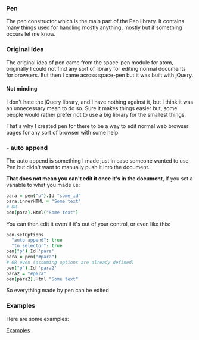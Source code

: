 ### Pen

The pen constructor which is the main part of the Pen library.
It contains many things used for handling mostly anything, mostly but if something occurs let me know.

### Original Idea

The original idea of pen came from the space-pen module for atom, originally I could not find any sort of library for editing normal documents for browsers. But then I came across space-pen but it was built with jQuery.

#### Not minding

I don't hate the jQuery library, and I have nothing against it, but I think it was an unnecessary mean to do so.
Sure it makes things easier but, some people would rather prefer not to use a big library for the smallest things.

That's why I created pen for there to be a way to edit normal web browser pages for any sort of browser with some help.

### <Pen> - auto append

The auto append is something I made just in case someone wanted to use Pen but didn't want to manually push it into the document.

**That does not mean you can't edit it once it's in the document**, If you set a variable to what you made i.e:
```coffee
para = pen("p").Id "some_id"
para.innerHTML = "Some text"
# OR
pen(para).Html("Some text")
```
You can then edit it even if it's out of your control, or even like this:
```coffee
pen.setOptions
  "auto append": true
  "to selector": true
pen("p").Id 'para'
para = pen("#para")
# OR even (assuming options are already defined)
pen("p").Id 'para2'
para2 = "#para"
pen(para2).Html "Some text"
```
So everything made by pen can be edited

### Examples

Here are some examples:

[Examples](https://github.com/Monochromefx/pen-coffee/tree/master/examples)
